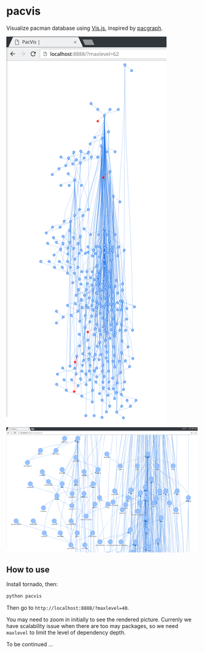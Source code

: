 # pacvis

Visualize pacman database using [Vis.js](http://visjs.org/),
inspired by [pacgraph](http://kmkeen.com/pacgraph/).

![full](full.png)
![zoomin](zoomin.png)

## How to use

Install tornado, then:

```python
python pacvis
```

Then go to `http://localhost:8888/?maxlevel=40`.

You may need to zoom in initially to see the rendered picture.
Currenly we have scalability issue when there are too may packages, so we need
`maxlevel` to limit the level of dependency depth.

To be continued ...
